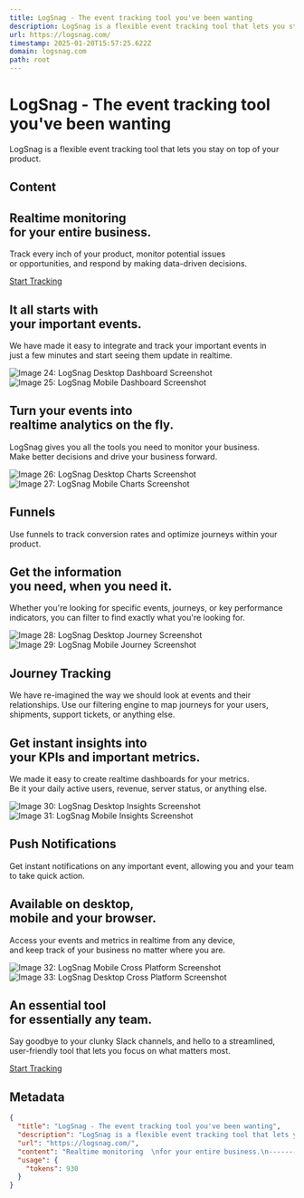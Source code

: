 ```yaml
---
title: LogSnag - The event tracking tool you've been wanting
description: LogSnag is a flexible event tracking tool that lets you stay on top of your product.
url: https://logsnag.com/
timestamp: 2025-01-20T15:57:25.622Z
domain: logsnag.com
path: root
---
```


# LogSnag - The event tracking tool you've been wanting


LogSnag is a flexible event tracking tool that lets you stay on top of your product.


## Content

Realtime monitoring  
for your entire business.
-----------------------------------------------

Track every inch of your product, monitor potential issues  
or opportunities, and respond by making data-driven decisions.

[Start Tracking](https://app.logsnag.com/)

It all starts with  
your important events.
-------------------------------------------

We have made it easy to integrate and track your important events in  
just a few minutes and start seeing them update in realtime.

![Image 24: LogSnag Desktop Dashboard Screenshot](https://logsnag.com/_next/image?url=%2F_next%2Fstatic%2Fmedia%2Fhome.1643b766.png&w=3840&q=100)![Image 25: LogSnag Mobile Dashboard Screenshot](https://logsnag.com/_next/image?url=%2F_next%2Fstatic%2Fmedia%2Fhome-mobile.52123455.png&w=3840&q=75)

Turn your events into  
realtime analytics on the fly.
------------------------------------------------------

LogSnag gives you all the tools you need to monitor your business.  
Make better decisions and drive your business forward.

![Image 26: LogSnag Desktop Charts Screenshot](https://logsnag.com/_next/image?url=%2F_next%2Fstatic%2Fmedia%2Fcharts.9f95dd76.png&w=3840&q=100)![Image 27: LogSnag Mobile Charts Screenshot](https://logsnag.com/_next/image?url=%2F_next%2Fstatic%2Fmedia%2Fcharts-mobile.aaf99961.png&w=3840&q=75)

Funnels
-------

Use funnels to track conversion rates and optimize journeys within your product.

Get the information  
you need, when you need it.
-------------------------------------------------

Whether you're looking for specific events, journeys, or key performance  
indicators, you can filter to find exactly what you're looking for.

![Image 28: LogSnag Desktop Journey Screenshot](https://logsnag.com/_next/image?url=%2F_next%2Fstatic%2Fmedia%2Fjourney.56cde719.png&w=3840&q=100)![Image 29: LogSnag Mobile Journey Screenshot](https://logsnag.com/_next/image?url=%2F_next%2Fstatic%2Fmedia%2Fjourney-mobile.0a8c3d5c.png&w=3840&q=75)

Journey Tracking
----------------

We have re-imagined the way we should look at events and their relationships. Use our filtering engine to map journeys for your users, shipments, support tickets, or anything else.

Get instant insights into  
your KPIs and important metrics.
------------------------------------------------------------

We made it easy to create realtime dashboards for your metrics.  
Be it your daily active users, revenue, server status, or anything else.

![Image 30: LogSnag Desktop Insights Screenshot](https://logsnag.com/_next/image?url=%2F_next%2Fstatic%2Fmedia%2Finsights.3ed02013.png&w=3840&q=100)![Image 31: LogSnag Mobile Insights Screenshot](https://logsnag.com/_next/image?url=%2F_next%2Fstatic%2Fmedia%2Finsights-mobile.6e5a6bb3.png&w=3840&q=75)

Push Notifications
------------------

Get instant notifications on any important event, allowing you and your team to take quick action.

Available on desktop,  
mobile and your browser.
------------------------------------------------

Access your events and metrics in realtime from any device,  
and keep track of your business no matter where you are.

![Image 32: LogSnag Mobile Cross Platform Screenshot](https://logsnag.com/_next/image?url=%2F_next%2Fstatic%2Fmedia%2Fcross.cb05950f.png&w=3840&q=100)![Image 33: LogSnag Desktop Cross Platform Screenshot](https://logsnag.com/_next/image?url=%2F_next%2Fstatic%2Fmedia%2Fhome.1643b766.png&w=3840&q=75)

An essential tool  
for essentially any team.
---------------------------------------------

Say goodbye to your clunky Slack channels, and hello to a streamlined,  
user-friendly tool that lets you focus on what matters most.

[Start Tracking](https://app.logsnag.com/)

## Metadata

```json
{
  "title": "LogSnag - The event tracking tool you've been wanting",
  "description": "LogSnag is a flexible event tracking tool that lets you stay on top of your product.",
  "url": "https://logsnag.com/",
  "content": "Realtime monitoring  \nfor your entire business.\n-----------------------------------------------\n\nTrack every inch of your product, monitor potential issues  \nor opportunities, and respond by making data-driven decisions.\n\n[Start Tracking](https://app.logsnag.com/)\n\nIt all starts with  \nyour important events.\n-------------------------------------------\n\nWe have made it easy to integrate and track your important events in  \njust a few minutes and start seeing them update in realtime.\n\n![Image 24: LogSnag Desktop Dashboard Screenshot](https://logsnag.com/_next/image?url=%2F_next%2Fstatic%2Fmedia%2Fhome.1643b766.png&w=3840&q=100)![Image 25: LogSnag Mobile Dashboard Screenshot](https://logsnag.com/_next/image?url=%2F_next%2Fstatic%2Fmedia%2Fhome-mobile.52123455.png&w=3840&q=75)\n\nTurn your events into  \nrealtime analytics on the fly.\n------------------------------------------------------\n\nLogSnag gives you all the tools you need to monitor your business.  \nMake better decisions and drive your business forward.\n\n![Image 26: LogSnag Desktop Charts Screenshot](https://logsnag.com/_next/image?url=%2F_next%2Fstatic%2Fmedia%2Fcharts.9f95dd76.png&w=3840&q=100)![Image 27: LogSnag Mobile Charts Screenshot](https://logsnag.com/_next/image?url=%2F_next%2Fstatic%2Fmedia%2Fcharts-mobile.aaf99961.png&w=3840&q=75)\n\nFunnels\n-------\n\nUse funnels to track conversion rates and optimize journeys within your product.\n\nGet the information  \nyou need, when you need it.\n-------------------------------------------------\n\nWhether you're looking for specific events, journeys, or key performance  \nindicators, you can filter to find exactly what you're looking for.\n\n![Image 28: LogSnag Desktop Journey Screenshot](https://logsnag.com/_next/image?url=%2F_next%2Fstatic%2Fmedia%2Fjourney.56cde719.png&w=3840&q=100)![Image 29: LogSnag Mobile Journey Screenshot](https://logsnag.com/_next/image?url=%2F_next%2Fstatic%2Fmedia%2Fjourney-mobile.0a8c3d5c.png&w=3840&q=75)\n\nJourney Tracking\n----------------\n\nWe have re-imagined the way we should look at events and their relationships. Use our filtering engine to map journeys for your users, shipments, support tickets, or anything else.\n\nGet instant insights into  \nyour KPIs and important metrics.\n------------------------------------------------------------\n\nWe made it easy to create realtime dashboards for your metrics.  \nBe it your daily active users, revenue, server status, or anything else.\n\n![Image 30: LogSnag Desktop Insights Screenshot](https://logsnag.com/_next/image?url=%2F_next%2Fstatic%2Fmedia%2Finsights.3ed02013.png&w=3840&q=100)![Image 31: LogSnag Mobile Insights Screenshot](https://logsnag.com/_next/image?url=%2F_next%2Fstatic%2Fmedia%2Finsights-mobile.6e5a6bb3.png&w=3840&q=75)\n\nPush Notifications\n------------------\n\nGet instant notifications on any important event, allowing you and your team to take quick action.\n\nAvailable on desktop,  \nmobile and your browser.\n------------------------------------------------\n\nAccess your events and metrics in realtime from any device,  \nand keep track of your business no matter where you are.\n\n![Image 32: LogSnag Mobile Cross Platform Screenshot](https://logsnag.com/_next/image?url=%2F_next%2Fstatic%2Fmedia%2Fcross.cb05950f.png&w=3840&q=100)![Image 33: LogSnag Desktop Cross Platform Screenshot](https://logsnag.com/_next/image?url=%2F_next%2Fstatic%2Fmedia%2Fhome.1643b766.png&w=3840&q=75)\n\nAn essential tool  \nfor essentially any team.\n---------------------------------------------\n\nSay goodbye to your clunky Slack channels, and hello to a streamlined,  \nuser-friendly tool that lets you focus on what matters most.\n\n[Start Tracking](https://app.logsnag.com/)",
  "usage": {
    "tokens": 930
  }
}
```
